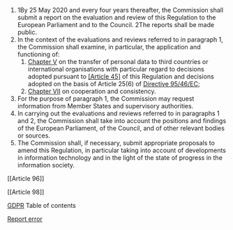 
1. 1By 25 May 2020 and every four years thereafter, the Commission shall submit a report on the evaluation and review of this Regulation to the European Parliament and to the Council. 2The reports shall be made public.
2. In the context of the evaluations and reviews referred to in paragraph 1, the Commission shall examine, in particular, the application and functioning of:
	1. [Chapter V](https://gdpr-info.eu/chapter-5/) on the transfer of personal data to third countries or international organisations with particular regard to decisions adopted pursuant to [[Article 45]](3) of this Regulation and decisions adopted on the basis of Article 25(6) of [Directive 95/46/EC](http://eur-lex.europa.eu/legal-content/EN/TXT/HTML/?uri=CELEX:31995L0046);
	2. [Chapter VII](https://gdpr-info.eu/chapter-7/) on cooperation and consistency.
3. For the purpose of paragraph 1, the Commission may request information from Member States and supervisory authorities.
4. In carrying out the evaluations and reviews referred to in paragraphs 1 and 2, the Commission shall take into account the positions and findings of the European Parliament, of the Council, and of other relevant bodies or sources.
5. The Commission shall, if necessary, submit appropriate proposals to amend this Regulation, in particular taking into account of developments in information technology and in the light of the state of progress in the information society.




[[Article 96]]


[[Article 98]]



[GDPR](https://gdpr-info.eu)
Table of contents


[Report error](https://gdpr-info.eu/gf/?TB_iframe=true&height=306 "Your message")

